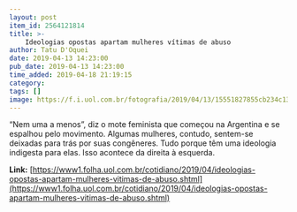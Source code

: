 ```yaml
---
layout: post
item_id: 2564121814
title: >-
    Ideologias opostas apartam mulheres vítimas de abuso
author: Tatu D'Oquei
date: 2019-04-13 14:23:00
pub_date: 2019-04-13 14:23:00
time_added: 2019-04-18 21:19:15
category: 
tags: []
image: https://f.i.uol.com.br/fotografia/2019/04/13/15551827855cb234c131fef_1555182785_3x2_rt.jpg
---
```


“Nem uma a menos”, diz o mote feminista que começou na Argentina e se espalhou pelo movimento. Algumas mulheres, contudo, sentem-se deixadas para trás por suas congêneres. Tudo porque têm uma ideologia indigesta para elas. Isso acontece da direita à esquerda.

**Link:** [https://www1.folha.uol.com.br/cotidiano/2019/04/ideologias-opostas-apartam-mulheres-vitimas-de-abuso.shtml](https://www1.folha.uol.com.br/cotidiano/2019/04/ideologias-opostas-apartam-mulheres-vitimas-de-abuso.shtml)

